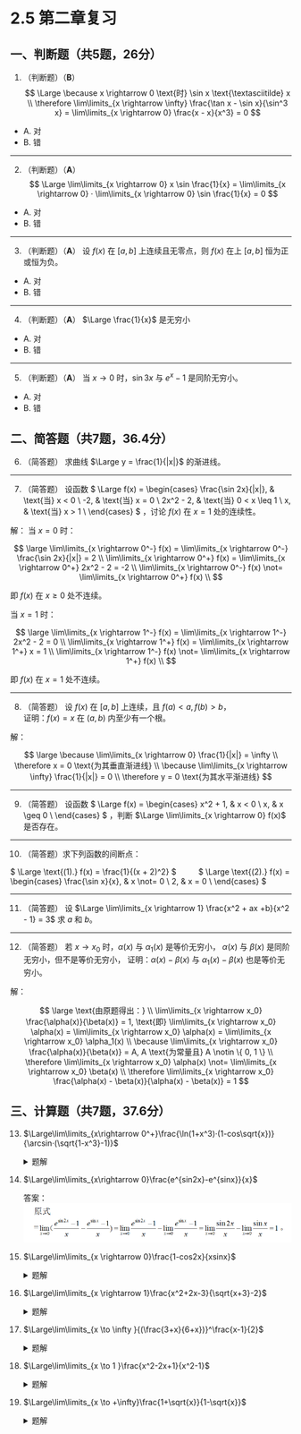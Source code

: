 # 2.5 第二章复习

## 一、判断题（共5题，26分）

1. （判断题）（**B**）
$$
\Large
\because x \rightarrow 0 \text{时} \sin x \text{\textasciitilde} x \\
\therefore \lim\limits_{x \rightarrow \infty} \frac{\tan x - \sin x}{\sin^3 x}
    = \lim\limits_{x \rightarrow 0} \frac{x - x}{x^3} = 0
$$

- A. 对
- B. 错

----------

2. （判断题）（**A**）
$$
\Large
\lim\limits_{x \rightarrow 0} x \sin \frac{1}{x}
= \lim\limits_{x \rightarrow 0} · \lim\limits_{x \rightarrow 0} \sin \frac{1}{x}
= 0
$$

- A. 对
- B. 错

----------

3. （判断题）（**A**）
设 $f(x)$ 在 $[a, b]$ 上连续且无零点，则 $f(x)$ 在上 $[a, b]$ 恒为正或恒为负。

- A. 对
- B. 错

----------

4. （判断题）（**A**）
$\Large \frac{1}{x}$ 是无穷小

- A. 对
- B. 错

----------

5. （判断题）（**A**）
当 $x \rightarrow 0$ 时，$\sin 3x$ 与 $e^x - 1$ 是同阶无穷小。

- A. 对
- B. 错

## 二、简答题（共7题，36.4分）

6. （简答题）
求曲线 $\Large y = \frac{1}{|x|}$ 的渐进线。

----------

7. （简答题）
设函数
$
\Large
f(x) = \begin{cases}
    \frac{\sin 2x}{|x|}, & \text{当} x < 0 \\
    -2, & \text{当} x = 0 \\
    2x^2 - 2, & \text{当} 0 < x \leq 1 \\
    x, & \text{当} x > 1 \\
\end{cases}
$
，讨论 $f(x)$ 在 $x = 1$ 处的连续性。

解：
当 $x = 0$ 时：

$$
\large
\lim\limits_{x \rightarrow 0^-} f(x) = \lim\limits_{x \rightarrow 0^-} \frac{\sin 2x}{|x|} = 2 \\
\lim\limits_{x \rightarrow 0^+} f(x) = \lim\limits_{x \rightarrow 0^+} 2x^2 - 2 = -2 \\
\lim\limits_{x \rightarrow 0^-} f(x) \not= \lim\limits_{x \rightarrow 0^+} f(x) \\
$$

即 $f(x)$ 在 $x \geq 0$ 处不连续。

当 $x = 1$ 时：

$$
\large
\lim\limits_{x \rightarrow 1^-} f(x) = \lim\limits_{x \rightarrow 1^-} 2x^2 - 2 = 0 \\
\lim\limits_{x \rightarrow 1^+} f(x) = \lim\limits_{x \rightarrow 1^+} x = 1 \\
\lim\limits_{x \rightarrow 1^-} f(x) \not= \lim\limits_{x \rightarrow 1^+} f(x) \\
$$

即 $f(x)$ 在 $x = 1$ 处不连续。

----------

8. （简答题）
设 $f(x)$ 在 $[a, b]$ 上连续，且 $f(a) < a, f(b) > b$，<br />
证明：$f(x) = x$ 在 $(a, b)$ 内至少有一个根。

解：

$$
\large
\because \lim\limits_{x \rightarrow 0} \frac{1}{|x|} = \infty \\
\therefore x = 0 \text{为其垂直渐进线} \\
\because \lim\limits_{x \rightarrow \infty} \frac{1}{|x|} = 0 \\
\therefore y = 0 \text{为其水平渐进线}
$$

----------

9. （简答题）
设函数
$
\Large
f(x) = \begin{cases}
    x^2 + 1, & x < 0 \\
    x, & x \geq 0 \\
\end{cases}
$
，判断 $\Large \lim\limits_{x \rightarrow 0} f(x)$ 是否存在。

----------

10. （简答题）求下列函数的间断点：

$
\Large
\text{(1).} f(x) = \frac{1}{(x + 2)^2}
$
&nbsp;&nbsp;&nbsp;&nbsp;&nbsp;&nbsp;&nbsp;&nbsp;
$
\Large
\text{(2).} f(x) = \begin{cases}
    \frac{\sin x}{x}, & x \not= 0 \\
    2, & x = 0 \\
\end{cases}
$

----------

11. （简答题）
设 $\Large \lim\limits_{x \rightarrow 1} \frac{x^2 + ax +b}{x^2 - 1} = 3$
求 $a$ 和 $b$。

----------

12. （简答题）
若 $x \rightarrow x_0$ 时，$\alpha(x)$ 与 $\alpha_1(x)$ 是等价无穷小，
$\alpha(x)$ 与 $\beta(x)$ 是同阶无穷小，但不是等价无穷小，
证明：$\alpha(x) - \beta(x)$ 与 $\alpha_1(x) - \beta(x)$ 也是等价无穷小。

解：

$$
\large
\text{由原题得出：} \\
\lim\limits_{x \rightarrow x_0} \frac{\alpha(x)}{\beta(x)} = 1,
    \text{即} \lim\limits_{x \rightarrow x_0} \alpha(x)
    = \lim\limits_{x \rightarrow x_0} \alpha(x)
    = \lim\limits_{x \rightarrow x_0} \alpha_1(x) \\
\because \lim\limits_{x \rightarrow x_0} \frac{\alpha(x)}{\beta(x)} = A,
    A \text{为常量且} A \notin \{ 0, 1 \} \\
\therefore \lim\limits_{x \rightarrow x_0} \alpha(x)
    \not= \lim\limits_{x \rightarrow x_0} \beta(x) \\
\therefore \lim\limits_{x \rightarrow x_0} \frac{\alpha(x) - \beta(x)}{\alpha(x) - \beta(x)} = 1
$$

## 三、计算题（共7题，37.6分）

13. $\Large\lim\limits_{x\rightarrow 0^+}\frac{\ln(1+x^3)·(1-cos\sqrt{x})}{\arcsin·(\sqrt{1-x^3}-1)}$
    <details>  -->
    <summary>题解</summary>
    
    在该极限中明显 X 趋于 0（无穷小），可直接根据无穷小转化公式 

    [ $\ln(1+x) ~ x$ ,
    $1 - \cos x \to ( \frac{1}{2} ) x^2, \arcsin x \to x$,
   
    $$
    \sqrt[n]{1+x^a}-1 \to \frac{1}{n}x^a
    $$
    ]

    转化后原式：

    $$
    \Large\lim\limits_{x \to 0^+}\frac{x^3·\frac{1}{2}(\sqrt{x})^2}{x·\frac{1}{2}(-x^3)}=-1

    $$
 
    </details>

14. $\Large\lim\limits_{x\rightarrow 0}\frac{e^{sin2x}-e^{sinx}}{x}$
    
    答案：![](./img/14T.png)

15. $\Large\lim\limits_{x \rightarrow 0}\frac{1-cos2x}{xsinx}$  
    
    <details>
    <summary>题解</summary>
   
    $$
    \begin{align*}
     &本题主要涉及第一重要极限：\lim\limits_{x \to 0}\frac{sinx}{x}=1 \\
     &要利用第一重要极限主要影满足 ①\frac{0}{0}型；②\lim\limits\frac{sin()}{()}=1
     \\ 
        & \lim\limits_{x \rightarrow 0}\frac{1-cos2x}{xsinx} \\ 
        & = \lim\limits_{x \rightarrow 0}\frac{2sin^2x}{xsinx} \\ 
        & = 2 \lim\limits_{x \rightarrow 0}\frac{sinx}{x} \\
        &=2
    \end{align*}
    $$

    </details>

16. $\Large\lim\limits_{x \rightarrow 1}\frac{x^2+2x-3}{\sqrt{x+3}-2}$

    <details>
    <summary>题解</summary>

    看到（任意）这个极限可以先将 x = 1代入原式明显极限为 $\frac{0}{0}$ 型，可用约去零因子法（注：课本p44详例），而又原式分母有根号，采用分母有理化。
    原式：
    
    $$
    \Large
    \begin{align*}
        & \lim\limits_{x \rightarrow 1}\frac{x^2+2x-3}{\sqrt{x+3}-2}  \\
        & = \lim\limits_{x \to 1}\frac{(x^2+2x-3)(\sqrt{x+3}+2)}{(\sqrt{x+3}-2)(\sqrt{x+3}+2)} \\
        & = \lim\limits_{x \to 1}\frac{(x^2+2x-3)(\sqrt{x+3}+2)}{(x-1)} \\
        & = 16
    \end{align*}
    $$
    </details>

17.  $\Large\lim\limits_{x \to \infty }{(\frac{3+x}{6+x})}^\frac{x-1}{2}$

     <details>
     <summary>题解</summary>

      这题主要考察第二重要极限的运用：  $\lim\limits_{x \to \infty}(1+\frac{1}{x})^x$ 

      要利用第一重要极限主要影满足 ① $1^\infty$ 型；②$\lim\limits(1+【】)^\frac{1}{【】}=e$


      答案：![](.img/../img/17T.png)
    
     </details>

18.  $\Large\lim\limits_{x \to 1 }\frac{x^2-2x+1}{x^2-1}$
     <details>
     <summary>题解</summary>

     看到（任意）这个极限可以先将 x = 1代入原式明显极限为 $\frac{0}{0}$ 型，可用约去零因子法

     原式：
     $$
     \Large
     \begin{align*}
     &\lim\limits_{x \to 1 }\frac{x^2-2x+1}{x^2-1}\\
     &=\lim\limits_{x \to 1 }\frac{(x-1)^2}{(x+1)(x-1)}\\
     &=\lim\limits_{x \to 1 }\frac{x-1}{x+1}\\
     &=\frac{0}{2}\\
     &=0
     
     \end{align*}
     $$

     </details>

19.  $\Large\lim\limits_{x \to +\infty}\frac{1+\sqrt{x}}{1-\sqrt{x}}$

     <details>
     <summary>题解</summary>

     这个极限可以先将 x = 1代入原式明显极限为 $\frac{\infty}{\infty}$ 型,分子分母同时除以 x 的最高次幂

     原式：
     $$
     \Large
     \begin{align*}
     &\lim\limits_{x \to +\infty}\frac{1+\sqrt{x}}{1-\sqrt{x}}\\
     &=\lim\limits_{x \to +\infty}\frac{\frac{1}{\sqrt{x}}+1}{\frac{1}{\sqrt{x}}-1}  常数除以无穷等于0\\ 
     &=\lim\limits_{x \to +\infty}\frac{0+1}{0-1}\\
     &=-1
     \end{align*}
     $$


     </details>

